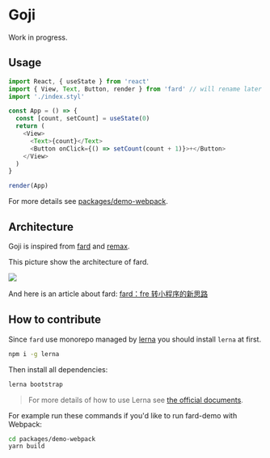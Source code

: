 # Goji

Work in progress.

## Usage

```js
import React, { useState } from 'react'
import { View, Text, Button, render } from 'fard' // will rename later
import './index.styl'

const App = () => {
  const [count, setCount] = useState(0)
  return (
    <View>
      <Text>{count}</Text>
      <Button onClick={() => setCount(count + 1)}>+</Button>
    </View>
  )
}

render(App)
```

For more details see [packages/demo-webpack](./packages/demo-webpack).

## Architecture

Goji is inspired from [fard](https://github.com/132yse/fard) and [remax](https://github.com/remaxjs/remax).

This picture show the architecture of fard.

![](https://ae01.alicdn.com/kf/HTB1hkZ2Xlv0gK0jSZKbq6zK2FXax.jpg)

And here is an article about fard: [fard：fre 转小程序的新思路](https://zhuanlan.zhihu.com/p/70363354)

## How to contribute

Since `fard` use monorepo managed by [lerna](https://github.com/lerna/lerna) you should install `lerna` at first.

```bash
npm i -g lerna
```

Then install all dependencies:

```bash
lerna bootstrap
```

> For more details of how to use Lerna see [the official documents](https://lerna.js.org/).

For example run these commands if you'd like to run fard-demo with Webpack:

```bash
cd packages/demo-webpack
yarn build
```
